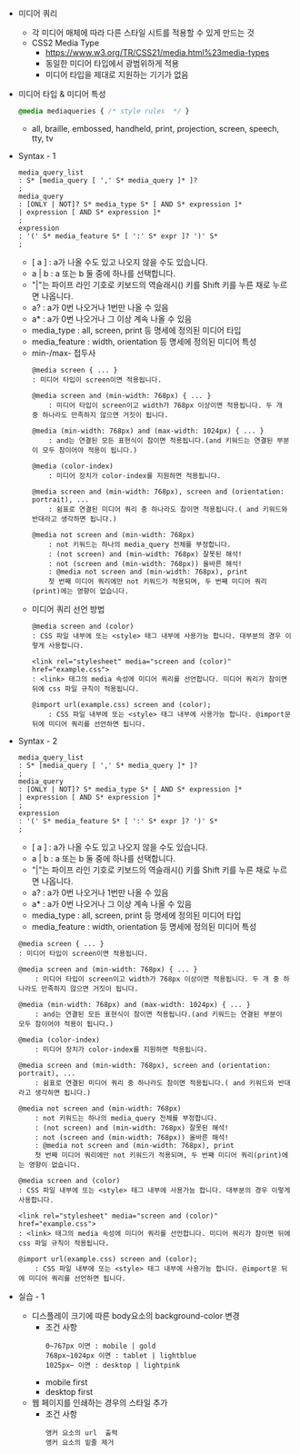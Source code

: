 * 미디어 쿼리
    * 각 미디어 매체에 따라 다른 스타일 시트를 적용할 수 있게 만드는 것
    * CSS2 Media Type
        * https://www.w3.org/TR/CSS21/media.html%23media-types
        * 동일한 미디어 타입에서 광범위하게 적용
        * 미디어 타입을 제대로 지원하는 기기가 없음

* 미디어 타입 & 미디어 특성
    ```css
    @media mediaqueries { /* style rules  */ }
    ```
    * all, braille, embossed, handheld, print, projection, screen, speech, tty, tv

* Syntax - 1
    ```
    media_query_list
    : S* [media_query [ ',' S* media_query ]* ]?
    ;
    media_query
    : [ONLY | NOT]? S* media_type S* [ AND S* expression ]*
    | expression [ AND S* expression ]*
    ;
    expression
    : '(' S* media_feature S* [ ':' S* expr ]? ')' S*
    ;
    ```
    * [ a ] : a가 나올 수도 있고 나오지 않을 수도 있습니다.
    * a | b : a 또는 b 둘 중에 하나를 선택합니다.
    * "|"는 파이프 라인 기호로 키보드의 역슬래시(\) 키를 Shift 키를 누른 채로 누르면 나옵니다.
    * a? :  a가 0번 나오거나 1번만 나올 수 있음
    * a* : a가 0번 나오거나 그 이상 계속 나올 수 있음
    * media_type : all, screen, print 등 명세에 정의된 미디어 타입
    * media_feature : width, orientation 등 명세에 정의된 미디어 특성
    * min-/max- 접두사
        ```
        @media screen { ... }
        : 미디어 타입이 screen이면 적용됩니다.

        @media screen and (min-width: 768px) { ... }
            : 미디어 타입이 screen이고 width가 768px 이상이면 적용됩니다. 두 개 중 하나라도 만족하지 않으면 거짓이 됩니다.

        @media (min-width: 768px) and (max-width: 1024px) { ... }
            : and는 연결된 모든 표현식이 참이면 적용됩니다.(and 키워드는 연결된 부분이 모두 참이어야 적용이 됩니다.)

        @media (color-index)
            : 미디어 장치가 color-index를 지원하면 적용됩니다.

        @media screen and (min-width: 768px), screen and (orientation: portrait), ...
            : 쉼표로 연결된 미디어 쿼리 중 하나라도 참이면 적용됩니다.( and 키워드와 반대라고 생각하면 됩니다.)

        @media not screen and (min-width: 768px)
            : not 키워드는 하나의 media_query 전체를 부정합니다.
            : (not screen) and (min-width: 768px) 잘못된 해석!
            : not (screen and (min-width: 768px)) 올바른 해석!
            : @media not screen and (min-width: 768px), print
            첫 번째 미디어 쿼리에만 not 키워드가 적용되며, 두 번째 미디어 쿼리(print)에는 영향이 없습니다.
        ```
    * 미디어 쿼리 선언 방법
        ```
        @media screen and (color)
        : CSS 파일 내부에 또는 <style> 태그 내부에 사용가능 합니다. 대부분의 경우 이렇게 사용합니다.

        <link rel="stylesheet" media="screen and (color)" href="example.css">
        : <link> 태그의 media 속성에 미디어 쿼리를 선언합니다. 미디어 쿼리가 참이면 뒤에 css 파일 규칙이 적용됩니다.

        @import url(example.css) screen and (color);
            : CSS 파일 내부에 또는 <style> 태그 내부에 사용가능 합니다. @import문 뒤에 미디어 쿼리를 선언하면 됩니다.
        ```

* Syntax - 2
    ```
    media_query_list
    : S* [media_query [ ',' S* media_query ]* ]?
    ;
    media_query
    : [ONLY | NOT]? S* media_type S* [ AND S* expression ]*
    | expression [ AND S* expression ]*
    ;
    expression
    : '(' S* media_feature S* [ ':' S* expr ]? ')' S*
    ;
    ```
    * [ a ] : a가 나올 수도 있고 나오지 않을 수도 있습니다.
    * a | b : a 또는 b 둘 중에 하나를 선택합니다.
    * "|"는 파이프 라인 기호로 키보드의 역슬래시(\) 키를 Shift 키를 누른 채로 누르면 나옵니다.
    * a? :  a가 0번 나오거나 1번만 나올 수 있음
    * a* : a가 0번 나오거나 그 이상 계속 나올 수 있음
    * media_type : all, screen, print 등 명세에 정의된 미디어 타입
    * media_feature : width, orientation 등 명세에 정의된 미디어 특성

    ```
    @media screen { ... }
    : 미디어 타입이 screen이면 적용됩니다.

    @media screen and (min-width: 768px) { ... }
        : 미디어 타입이 screen이고 width가 768px 이상이면 적용됩니다. 두 개 중 하나라도 만족하지 않으면 거짓이 됩니다.

    @media (min-width: 768px) and (max-width: 1024px) { ... }
        : and는 연결된 모든 표현식이 참이면 적용됩니다.(and 키워드는 연결된 부분이 모두 참이어야 적용이 됩니다.)

    @media (color-index)
        : 미디어 장치가 color-index를 지원하면 적용됩니다.

    @media screen and (min-width: 768px), screen and (orientation: portrait), ...
        : 쉼표로 연결된 미디어 쿼리 중 하나라도 참이면 적용됩니다.( and 키워드와 반대라고 생각하면 됩니다.)

    @media not screen and (min-width: 768px)
        : not 키워드는 하나의 media_query 전체를 부정합니다.
        : (not screen) and (min-width: 768px) 잘못된 해석!
        : not (screen and (min-width: 768px)) 올바른 해석!
        : @media not screen and (min-width: 768px), print
        첫 번째 미디어 쿼리에만 not 키워드가 적용되며, 두 번째 미디어 쿼리(print)에는 영향이 없습니다.
    ```
    ```
    @media screen and (color)
    : CSS 파일 내부에 또는 <style> 태그 내부에 사용가능 합니다. 대부분의 경우 이렇게 사용합니다.

    <link rel="stylesheet" media="screen and (color)" href="example.css">
    : <link> 태그의 media 속성에 미디어 쿼리를 선언합니다. 미디어 쿼리가 참이면 뒤에 css 파일 규칙이 적용됩니다.

    @import url(example.css) screen and (color);
        : CSS 파일 내부에 또는 <style> 태그 내부에 사용가능 합니다. @import문 뒤에 미디어 쿼리를 선언하면 됩니다.
    ```

* 실습 - 1
    * 디스플레이 크기에 따른 body요소의 background-color 변경
        * 조건 사항
            ```
            0~767px 이면 : mobile | gold
            768px~1024px 이면 : tablet | lightblue
            1025px~ 이면 : desktop | lightpink
            ```
        * mobile first
        * desktop first
    * 웹 페이지를 인쇄하는 경우의 스타일 추가
        * 조건 사항
            ```
            앵커 요소의 url  출력
            앵커 요소의 밑줄 제거
            ```
